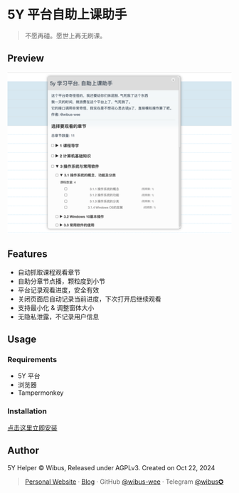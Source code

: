 # 5Y 平台自助上课助手

> 不愿再碰。愿世上再无刷课。

## Preview

![preview](./assets/preview.png)

## Features

- 自动抓取课程观看章节
- 自助分章节点播，颗粒度到小节
- 平台记录观看进度，安全有效
- 关闭页面后自动记录当前进度，下次打开后继续观看
- 支持最小化 & 调整窗体大小
- 无隐私泄露，不记录用户信息

## Usage

### Requirements

- 5Y 平台
- 浏览器
- Tampermonkey

### Installation

[点击这里立即安装](https://github.com/wibus-dev/monkey-5y/raw/refs/heads/gh-pages/5y-lessons-helper.user.js)

## Author

5Y Helper © Wibus, Released under AGPLv3. Created on Oct 22, 2024

> [Personal Website](http://wibus.ren/) · [Blog](https://blog.wibus.ren/) · GitHub [@wibus-wee](https://github.com/wibus-wee/) · Telegram [@wibus✪](https://t.me/wibus_wee)
